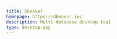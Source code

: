 ```yaml
---
title: DBeaver
homepage: https://dbeaver.io/
description: Multi-database desktop tool
type: desktop-app
---
```

